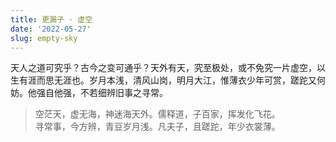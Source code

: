```yaml
---
title: 更漏子 · 虚空
date: '2022-05-27'
slug: empty-sky
---
```


天人之道可究乎？古今之变可通乎？天外有天，究至极处，或不免究一片虚空，以生有涯而思无涯也。岁月本浅，清风山岗，明月大江，惟薄衣少年可赏，蹉跎又何妨。他强自他强，不若细辨旧事之寻常。

> 空茫天，虚无海，神迷海天外。儒释道，子百家，挥发化飞花。  
> 寻常事，今方辨，青豆岁月浅。凡夫子，且蹉跎，年少衣裳薄。

<!--# 读狗主《[浅薄](https://yuanfan.vercel.app/posts/qianbo/)》有感。浅薄二字让我无厘头联想到夕爷的“岁月长，衣裳薄”。青豆之事，难免让人想到易安的“当时只道是寻常”。衣薄方可更敏感地感知事物的温度。太多的思考[确实容易枯燥](/cn/2021/10/dumb-log/)，所以有时候不如就让诸子百家挥发化飞花算了。这句绕口令虽然相当拗口，但细想还挺有诗意的，终于做了个收纳箱收了它。写之前隐约预感会有三字和五字的句子，所以词牌用了七年前从《[白香词谱](http://www.wcai.net/poetry/shilucipu/baixiang%20cipu.htm)》中读到的《更漏子》，温庭钧那首《本意》我还比较喜欢；当然正体的《玉炉香》也挺好的，最后一句叠字加点滴到天明。 -->
